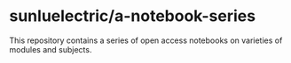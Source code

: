 # sunluelectric/a-notebook-series
This repository contains a series of open access notebooks on varieties of modules and subjects.

